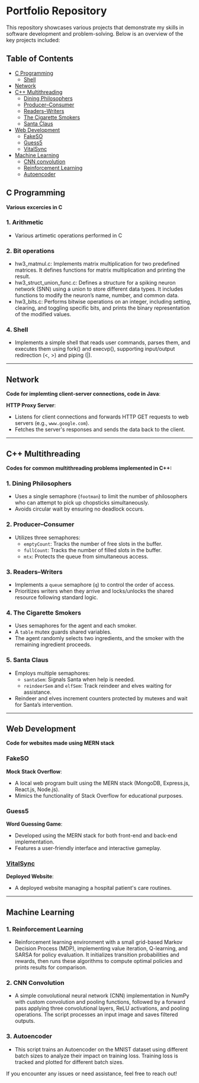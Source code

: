 # Portfolio Repository
This repository showcases various projects that demonstrate my skills in software development and problem-solving. Below is an overview of the key projects included:

## Table of Contents
- [C Programming](#C-Programming)
  - [Shell](#4-shell)
- [Network](#network)
- [C++ Multithreading](#c-multithreading)
  - [Dining Philosophers](#1-dining-philosophers)
  - [Producer–Consumer](#2-producerconsumer)
  - [Readers–Writers](#3-readerswriters)
  - [The Cigarette Smokers](#4-the-cigarette-smokers)
  - [Santa Claus](#5-santa-claus)
- [Web Development](#Web-Development)
  - [FakeSO](#fakeso)
  - [Guess5](#guess5)
  - [VitalSync](#VitalSync)
- [Machine Learning](#Machine-Learning)
  - [CNN convolution](#CNN-Convolution)
  - [Reinforcement Learning](#Reinforcement-Learning)
  - [Autoencoder](#Autoencoder)

## C Programming
**Various excercies in C**

### 1. Arithmetic
- Various artimetic operations performed in C

### 2. Bit operations
- hw3_matmul.c: Implements matrix multiplication for two predefined matrices. It defines functions for matrix multiplication and printing the result.
- hw3_struct_union_func.c: Defines a structure for a spiking neuron network (SNN) using a union to store different data types. It includes functions to modify the neuron’s name, number, and common data.
- hw3_bits.c: Performs bitwise operations on an integer, including setting, clearing, and toggling specific bits, and prints the binary representation of the modified values.

### 4. Shell
- Implements a simple shell that reads user commands, parses them, and executes them using fork() and execvp(), supporting input/output redirection (<, >) and piping (|).

--- 

## Network
**Code for implemting client-server connections, code in Java**:

**HTTP Proxy Server**:  
- Listens for client connections and forwards HTTP GET requests to web servers (e.g., `www.google.com`).  
- Fetches the server's responses and sends the data back to the client.

---

## C++ Multithreading
**Codes for common multithreading problems implemented in C++:**  

### 1. Dining Philosophers
- Uses a single semaphore (`footman`) to limit the number of philosophers who can attempt to pick up chopsticks simultaneously.  
- Avoids circular wait by ensuring no deadlock occurs.  

### 2. Producer–Consumer
- Utilizes three semaphores:  
  - `emptyCount`: Tracks the number of free slots in the buffer.  
  - `fullCount`: Tracks the number of filled slots in the buffer.  
  - `mtx`: Protects the queue from simultaneous access.  

### 3. Readers–Writers
- Implements a `queue` semaphore (`q`) to control the order of access.  
- Prioritizes writers when they arrive and locks/unlocks the shared resource following standard logic.  

### 4. The Cigarette Smokers
- Uses semaphores for the agent and each smoker.  
- A `table` mutex guards shared variables.  
- The agent randomly selects two ingredients, and the smoker with the remaining ingredient proceeds.  

### 5. Santa Claus
- Employs multiple semaphores:  
  - `santaSem`: Signals Santa when help is needed.  
  - `reindeerSem` and `elfSem`: Track reindeer and elves waiting for assistance.  
- Reindeer and elves increment counters protected by mutexes and wait for Santa’s intervention.  

---

## Web Development
**Code for websites made using MERN stack**

### FakeSO
**Mock Stack Overflow**:  
- A local web program built using the MERN stack (MongoDB, Express.js, React.js, Node.js).  
- Mimics the functionality of Stack Overflow for educational purposes.  

### Guess5
**Word Guessing Game**:  
- Developed using the MERN stack for both front-end and back-end implementation.  
- Features a user-friendly interface and interactive gameplay.  

### [VitalSync](https://github.com/chanjulee1/Portfolio/tree/main/Web%20development/VitalSync)
**Deployed Website**:
- A deployed website managing a hospital patient's care routines. 

---

## Machine Learning

### 1. Reinforcement Learning
- Reinforcement learning environment with a small grid-based Markov Decision Process (MDP), implementing value iteration, Q-learning, and SARSA for policy evaluation. It initializes transition probabilities and rewards, then runs these algorithms to compute optimal policies and prints results for comparison.

### 2. CNN Convolution
- A simple convolutional neural network (CNN) implementation in NumPy with custom convolution and pooling functions, followed by a forward pass applying three convolutional layers, ReLU activations, and pooling operations. The script processes an input image and saves filtered outputs.

### 3. Autoencoder
- This script trains an Autoencoder on the MNIST dataset using different batch sizes to analyze their impact on training loss. Training loss is tracked and plotted for different batch sizes.

If you encounter any issues or need assistance, feel free to reach out!
